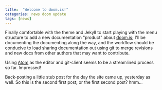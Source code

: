 ```yaml
---
title:  "Welcome to doom.is!"
categories: news doom update
tags: [news]
---
```



Finally comfortable with the theme and Jekyll to start playing with the menu structure to add a new documentation "product" about [doom.is](/); I'll be documenting the documenting along the way, and the workflow should be conducive to load sharing documentation out using git to merge revisions and new docs from other authors that may want to contribute.

Using [Atom](https://atom.io) as the editor and git-client seems to be a streamlined process so far.  Impressed!

Back-posting a little stub post for the day the site came up, yesterday as well.  So this is the second first post, or the first second post? hmm...
